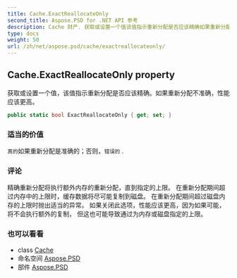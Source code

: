 ```yaml
---
title: Cache.ExactReallocateOnly
second_title: Aspose.PSD for .NET API 参考
description: Cache 财产. 获取或设置一个值该值指示重新分配是否应该精确如果重新分配不准确性能应该更高
type: docs
weight: 50
url: /zh/net/aspose.psd/cache/exactreallocateonly/
---
```

## Cache.ExactReallocateOnly property

获取或设置一个值，该值指示重新分配是否应该精确。如果重新分配不准确，性能应该更高。

```csharp
public static bool ExactReallocateOnly { get; set; }
```

### 适当的价值

`真的`如果重新分配是准确的；否则，`错误的` .

### 评论

精确重新分配将执行额外内存的重新分配，直到指定的上限。 在重新分配期间超过内存中的上限时，缓存数据将尽可能复制到磁盘。 在重新分配期间超过磁盘内存的上限时抛出适当的异常。 如果关闭此选项，性能应该更高，因为如果可能，将不会执行额外的复制， 但这也可能导致通过为内存或磁盘指定的上限。

### 也可以看看

* class [Cache](../)
* 命名空间 [Aspose.PSD](../../cache/)
* 部件 [Aspose.PSD](../../../)


